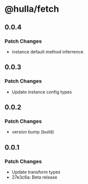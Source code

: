 # @hulla/fetch

## 0.0.4

### Patch Changes

- instance default method inferrence

## 0.0.3

### Patch Changes

- Update instance config types

## 0.0.2

### Patch Changes

- version bump (build)

## 0.0.1

### Patch Changes

- Update transform types
- 27e3c6a: Beta release
